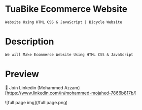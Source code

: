# TuaBike Ecommerce Website

    Website Using HTML CSS & JavaScript | Bicycle Website

# Description

    We will Make Ecommerce Website Using HTML CSS & JavaScript

# Preview

💙 Join Linkedin (Mohammed Azzam) [https://www.linkedin.com/in/mohammed-mojahed-7866b817b/]

![full page img](/full page.png)
